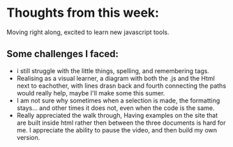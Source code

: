 # Thoughts from this week:
Moving right along, excited to learn new javascript tools.

## Some challenges I faced:
* i still struggle with the little things, spelling, and remembering tags.
* Realising as a visual learner, a diagram with both the .js and the Html next to eachother, with lines drasn back and fourth connecting the paths would really help, maybe I'll make some this sumer.
* I am not sure why sometimes when a selection is made, the formatting stays... and other times it does not, even when the code is the same.
* Really appreciated the walk through, Having examples on the site that are built inside html rather then between the three documents is hard for me. I appreciate the ability to pause the video, and then build my own version.
